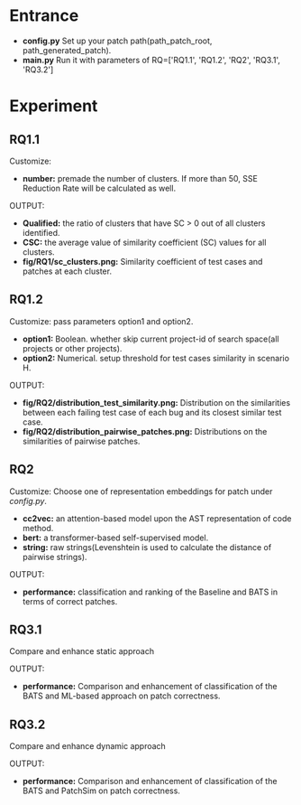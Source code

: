 # Entrance
* **config.py** Set up your patch path(path_patch_root, path_generated_patch).  
* **main.py** Run it with parameters of RQ=['RQ1.1', 'RQ1.2', 'RQ2', 'RQ3.1', 'RQ3.2']

# Experiment


## RQ1.1

Customize: 
* **number:** premade the number of clusters. If more than 50, SSE Reduction Rate will be calculated as well.

OUTPUT: 
* **Qualified:** the ratio of clusters that have SC > 0 out of all clusters identified.
* **CSC:** the average value of similarity coefficient (SC) values for all clusters.
* **fig/RQ1/sc_clusters.png:** Similarity coefficient of test cases and patches at each cluster.

## RQ1.2

Customize: pass parameters option1 and option2.
* **option1:** Boolean. whether skip current project-id of search space(all projects or other projects).
* **option2:** Numerical. setup threshold for test cases similarity in scenario H.

OUTPUT: 
* **fig/RQ2/distribution_test_similarity.png:** Distribution on the similarities between each failing test case of each bug and its closest similar test case.
* **fig/RQ2/distribution_pairwise_patches.png:** Distributions on the similarities of pairwise patches.

## RQ2

Customize: Choose one of representation embeddings for patch under *config.py*.
* **cc2vec:** an attention-based model upon the AST representation of code method.
* **bert:** a transformer-based self-supervised model.
* **string:** raw strings(Levenshtein is used to calculate the distance of pairwise strings).

OUTPUT:
* **performance:** classification and ranking of the Baseline and BATS in terms of correct patches. 

## RQ3.1

Compare and enhance static approach

OUTPUT:
* **performance:** Comparison and enhancement of classification of the BATS and ML-based approach on patch correctness.

## RQ3.2

Compare and enhance dynamic approach

OUTPUT:
* **performance:** Comparison and enhancement of classification of the BATS and PatchSim on patch correctness.